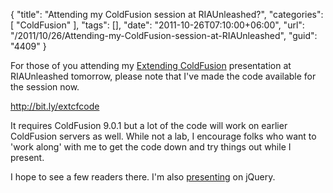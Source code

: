 {
	"title": "Attending my ColdFusion session at RIAUnleashed?",
	"categories": [
		"ColdFusion"
	],
	"tags": [],
	"date": "2011-10-26T07:10:00+06:00",
	"url": "/2011/10/26/Attending-my-ColdFusion-session-at-RIAUnleashed",
	"guid": "4409"
}

For those of you attending my <a href="http://www.fitc.ca/events/presentations/presentation.cfm?event=121&presentation_id=1709">Extending ColdFusion</a> presentation at RIAUnleashed tomorrow, please note that I've made the code available for the session now.

<a href="http://bit.ly/extcfcode">http://bit.ly/extcfcode</a>

It requires ColdFusion 9.0.1 but a lot of the code will work on earlier ColdFusion servers as well. While not a lab, I encourage folks who want to 'work along' with me to get the code down and try things out while I present. 

I hope to see a few readers there. I'm also <a href="http://www.fitc.ca/events/presentations/presentation.cfm?event=121&presentation_id=1685">presenting</a> on jQuery.